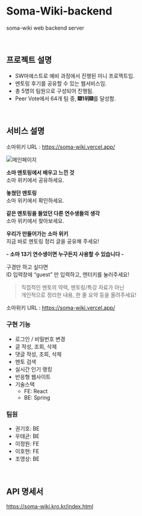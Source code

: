# Soma-Wiki-backend
soma-wiki web backend server

<br/>

## 프로젝트 설명
- SW마에스트로 예비 과정에서 진행된 미니 프로젝트임.
- 멘토링 후기를 공유할 수 있는 웹서비스임.
- 총 5명의 팀원으로 구성되어 진행됨.
- Peer Vote에서 64개 팀 중, 🎆**1위**🎆를 달성함.

<br/>

## 서비스 설명
소마위키 URL : https://soma-wiki.vercel.app/

![메인페이지](https://cdn-api.elice.io/api-attachment/attachment/7e2b18b4b4894c8191fb60b203c143ad/image.png)

**소마 멘토링에서 배우고 느낀 것**  
소마 위키에서 공유하세요.

**놓쳤던 멘토링**  
소마 위키에서 확인하세요.

**같은 멘토링을 들었던 다른 연수생들의 생각**  
소마 위키에서 찾아보세요.

**우리가 만들어가는 소마 위키**  
지금 바로 멘토링 정리 글을 공유해 주세요!  

**- 소마 13기 연수생이면 누구든지 사용할 수 있습니다 -**

구경만 하고 싶다면  
ID 입력창에 “guest” 만 입력하고, 엔터키를 눌러주세요!

> 직접적인 멘토의 약력, 멘토링/특강 자료가 아닌  
개인적으로 정리한 내용, 한 줄 요약 등을 올려주세요!

소마위키 URL : https://soma-wiki.vercel.app/

### 구현 기능
- 로그인 / 비밀번호 변경
- 글 작성, 조회, 삭제
- 댓글 작성, 조회, 삭제
- 멘토 검색
- 실시간 인기 랭킹
- 반응형 웹사이트
- 기술스택
  - FE: React
  - BE: Spring

### 팀원
- 권기호: BE
- 우태균: BE
- 이정원: FE
- 이호현: FE
- 조영상: BE

<br/>

## API 명세서
https://soma-wiki.kro.kr/index.html
